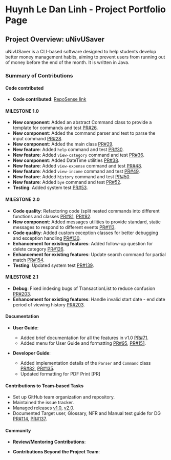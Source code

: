 # Huynh Le Dan Linh - Project Portfolio Page

## Project Overview: uNivUSaver

uNivUSaver is a CLI-based software designed to help students develop better money management habits, aiming to prevent users from running out of money before the end of the month. It is written in Java.

### Summary of Contributions

#### Code contributed
* **Code contributed**: [RepoSense link](https://nus-cs2113-ay2425s1.github.io/tp-dashboard/?search=DanLinhHuynh&sort=groupTitle&sortWithin=title&timeframe=commit&mergegroup=&groupSelect=groupByRepos&breakdown=true&checkedFileTypes=docs~functional-code~test-code~other&since=2024-09-20)

#### MILESTONE 1.0
* **New component**: Added an abstract Command class to provide a template for commands and test [PR#26](https://github.com/AY2425S1-CS2113-W10-4/tp/pull/26).
* **New component**: Added the command parser and test to parse the input command [PR#28](https://github.com/AY2425S1-CS2113-W10-4/tp/pull/28).
* **New component**: Added the main class [PR#29](https://github.com/AY2425S1-CS2113-W10-4/tp/pull/29).
* **New feature**: Added `help` command and test [PR#30](https://github.com/AY2425S1-CS2113-W10-4/tp/pull/30).
* **New feature**: Added `view-category` command and test [PR#36](https://github.com/AY2425S1-CS2113-W10-4/tp/pull/36).
* **New component**: Added DateTime utilities [PR#38](https://github.com/AY2425S1-CS2113-W10-4/tp/pull/38).
* **New feature**: Added `view-expense` command and test [PR#48](https://github.com/AY2425S1-CS2113-W10-4/tp/pull/48).
* **New feature**: Added `view-income` command and test [PR#49](https://github.com/AY2425S1-CS2113-W10-4/tp/pull/49).
* **New feature**: Added `history` command and test [PR#50](https://github.com/AY2425S1-CS2113-W10-4/tp/pull/50).
* **New feature**: Added `bye` command and test [PR#52](https://github.com/AY2425S1-CS2113-W10-4/tp/pull/52).
* **Testing**:  Added system test [PR#53](https://github.com/AY2425S1-CS2113-W10-4/tp/pull/53).

#### MILESTONE 2.0  
* **Code quality**: Refactoring code (split nested commands into different functions and classes [PR#81](https://github.com/AY2425S1-CS2113-W10-4/tp/pull/81), [PR#82](https://github.com/AY2425S1-CS2113-W10-4/tp/pull/82).
* **New component**: Added messages utilities to provide standard, static messages to respond to different events [PR#113](https://github.com/AY2425S1-CS2113-W10-4/tp/pull/113).
* **Code quality**: Added custom exception classes for better debugging and exception handling [PR#130](https://github.com/AY2425S1-CS2113-W10-4/tp/pull/130).
* **Enhancement for existing features**: Added follow-up question for delete category [PR#126](https://github.com/AY2425S1-CS2113-W10-4/tp/pull/126).
* **Enhancement for existing features**: Update search command for partial match [PR#154](https://github.com/AY2425S1-CS2113-W10-4/tp/pull/154).
* **Testing**:  Updated system test [PR#139](https://github.com/AY2425S1-CS2113-W10-4/tp/pull/139).

#### MILESTONE 2.1
* **Debug**: Fixed indexing bugs of TransactionList to reduce confusion [PR#203](https://github.com/AY2425S1-CS2113-W10-4/tp/pull/203).
* **Enhancement for existing features**: Handle invalid start date - end date period of viewing history [PR#203](https://github.com/AY2425S1-CS2113-W10-4/tp/pull/203).  
  
#### Documentation
* **User Guide**:
  * Added brief documentation for all the features in v1.0 [PR#71](https://github.com/AY2425S1-CS2113-W10-4/tp/pull/71).
  * Added menu for User Guide and formatting [PR#95](https://github.com/AY2425S1-CS2113-W10-4/tp/pull/95), [PR#151](https://github.com/AY2425S1-CS2113-W10-4/tp/pull/151).
 
* **Developer Guide**:
  * Added implementation details of the `Parser` and `Command` class [PR#82](https://github.com/AY2425S1-CS2113-W10-4/tp/pull/82), [PR#135](https://github.com/AY2425S1-CS2113-W10-4/tp/pull/135).
  * Updated formatting for PDF Print [PR]

#### Contributions to Team-based Tasks
* Set up GitHub team organization and repository.
* Maintained the issue tracker.
* Managed releases [v1.0](https://github.com/AY2425S1-CS2113-W10-4/tp/releases/tag/v1.0), [v2.0](https://github.com/AY2425S1-CS2113-W10-4/tp/releases/tag/v2.0).
* Documented Target user, Glossary, NFR and Manual test guide for DG [PR#114](https://github.com/AY2425S1-CS2113-W10-4/tp/pull/114), [PR#137](https://github.com/AY2425S1-CS2113-W10-4/tp/pull/137).

#### Community
* **Review/Mentoring Contributions**:

* **Contributions Beyond the Project Team**:
